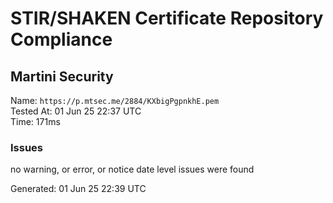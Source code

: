 # STIR/SHAKEN Certificate Repository Compliance

## Martini Security

Name: `https://p.mtsec.me/2884/KXbigPgpnkhE.pem`\
Tested At: 01 Jun 25 22:37 UTC\
Time: 171ms

### Issues

no warning, or error, or notice date level issues were found

Generated: 01 Jun 25 22:39 UTC